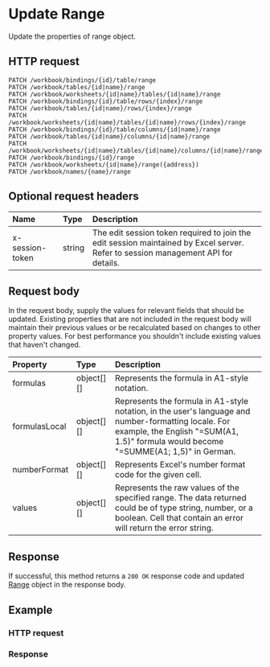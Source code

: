 # Update Range

Update the properties of range object.
## HTTP request
```http
PATCH /workbook/bindings/{id}/table/range
PATCH /workbook/tables/{id|name}/range
PATCH /workbook/worksheets/{id|name}/tables/{id|name}/range
PATCH /workbook/bindings/{id}/table/rows/{index}/range
PATCH /workbook/tables/{id|name}/rows/{index}/range
PATCH /workbook/worksheets/{id|name}/tables/{id|name}/rows/{index}/range
PATCH /workbook/bindings/{id}/table/columns/{id|name}/range
PATCH /workbook/tables/{id|name}/columns/{id|name}/range
PATCH /workbook/worksheets/{id|name}/tables/{id|name}/columns/{id|name}/range
PATCH /workbook/bindings/{id}/range
PATCH /workbook/worksheets/{id|name}/range({address})
PATCH /workbook/names/{name}/range
```

## Optional request headers
| Name       | Type | Description|
|:-----------|:------|:----------|
| x-session-token   | string  | The edit session token required to join the edit session maintained by Excel server. Refer to session management API for details.|

## Request body
In the request body, supply the values for relevant fields that should be updated. Existing properties that are not included in the request body will maintain their previous values or be recalculated based on changes to other property values. For best performance you shouldn't include existing values that haven't changed.

| Property	   | Type	|Description|
|:---------------|:--------|:----------|
|formulas|object[][]|Represents the formula in A1-style notation.|
|formulasLocal|object[][]|Represents the formula in A1-style notation, in the user's language and number-formatting locale.  For example, the English "=SUM(A1, 1.5)" formula would become "=SUMME(A1; 1,5)" in German.|
|numberFormat|object[][]|Represents Excel's number format code for the given cell.|
|values|object[][]|Represents the raw values of the specified range. The data returned could be of type string, number, or a boolean. Cell that contain an error will return the error string.|

## Response
If successful, this method returns a `200 OK` response code and updated [Range](../resources/range.md) object in the response body.
## Example
### HTTP request
### Response
